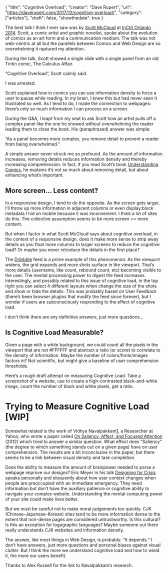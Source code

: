 {
  "title": "Cognitive Overload",
  "creator": "Dave Rupert",
  "url": "https://daverupert.com/2017/12/cognitive-overload/",
  "category": ["articles"],
  "draft": false,
  "showthedate": true
}


The best talk I think I ever saw was by [Scott McCloud](http://scottmccloud.com/) at [InCtrl Orlando 2014](http://incontrolconference.com/). Scott, a comic artist and graphic novelist, spoke about the evolution of comics as an art form and a communication medium. The talk was not web-centric at all but the parallels between Comics and Web Design are so overwhelming it raptured my attention.

During the talk, Scott showed a single slide with a single panel from an old Tintin comic, The Calculus Affair.

“Cognitive Overload”, Scott calmly said.

I was arrested.

Scott explained how in comics you can use information density to force a user to pause while reading. In my brain, I knew this but had never seen it illustrated so well. As I tend to do, I made the connection to webpages: there’s only so much information I can process on a screen.

During the Q&A, I leapt from my seat to ask Scott how an artist pulls off a complex panel like the one he showed without overwhelming the reader leading them to close the book. His (paraphrased) answer was simple:

“As a panel becomes more complex, you remove detail to prevent a reader from being overwhelmed.”

A simple answer never struck me so profound. As the amount of information increases, removing details reduces information density and thereby increasing comprehension. In fact, if you read Scott’s book [Understanding Comics](https://www.amazon.com/Understanding-Comics-Invisible-Scott-McCloud/dp/006097625X), he explains it’s not so much about removing detail, but about enhancing what’s important.

## More screen… Less content?
In a responsive design, I tend to do the opposite. As the screen gets larger, I’ll throw up more information in adjacent columns or even display:block metadata I hid on mobile because it was inconvenient. I think a lot of sites do this. The collective assumption seems to be more screen == more content.

But when I factor in what Scott McCloud says about cognitive overload, in the context of a responsive design, does it make more sense to strip away details as you float more columns to larger screens to reduce the cognitive load? Or maybe you never introduce the details in the first place?

The [Dribbble](https://dribbble.com/) feed is a prime example of this phenomenon. As the viewport widens, the grid expands and more shots surface in the viewport. That’s more details (username, like count, rebound count, etc) becoming visible to the user. The mental processing power to digest the feed increases. Interestingly, and possibly related to this issue of cognitive load, in the top right you can select 4 different layouts when change the size of the shots and show or hide the details. This was probably based on User Feedback (there’s been browser plugins that modify the feed since forever), but I wonder if users are subconsciously responding to the effect of cognitive load.

I don’t think there are any definitive answers, just more questions…

## Is Cognitive Load Measurable?
Given a page with a white background, we could count all the pixels in the viewport that are not #FFFFFF and abstract a ratio (or score) to correlate to the density of information. Maybe the number of colors/fonts/images factors in? Not scientific, but might give a baseline of user comprehension thresholds.

Here’s a rough draft attempt on measuring Cognitive Load. Take a screenshot of a website, use <canvas> to create a high-contrasted black-and-white image, count the number of black and white pixels, get a ratio.

# Trying to Measure Cognitive Load [WIP]
Somewhat related is the work of Vidhya Navalpakkam[1](https://daverupert.com/2017/12/cognitive-overload/), a Researcher at Yahoo, who wrote a paper called [On Saliency, Affect, and Focused Attention](http://www.dcs.gla.ac.uk/~mounia/Papers/Chi2012.pdf) (2012) which tried to answer a similar question. What effect does “Saliency” (the degree to which something stands out on a given page) have on user comprehension. The results are a bit inconclusive in the paper, but there seems to be a link between visual density and task completion.

Does the ability to measure the amount of brainpower needed to parse a webpage improve our designs? Eric Meyer in his talk [Designing for Crisis](https://aneventapart.com/news/post/eric-meyer-designing-for-crisis) speaks personally and eloquently about how user context changes when people are preoccupied with an immediate emergency. They need information but don’t have the auxiliary patience or cognitive ability to navigate your complex website. Understanding the mental computing power of your site could make lives better.

But we must be careful not to make moral judgements too quickly. CJK (Chinese-Japanese-Korean) sites tend to be more information dense to the extent that non-dense pages are considered untrustworthy. Is this cultural? Is this an exception for logographic languages? Maybe someone out there really understands CJK websites and information density.

The answer, like most things in Web Design, is probably: “It depends.” I don’t have answers, just more questions and personal biases against visual clutter. But I think the more we understand cognitive load and how to wield it, the more our users benefit.

Thanks to Alex Russell for the link to Navalpakkam’s research.